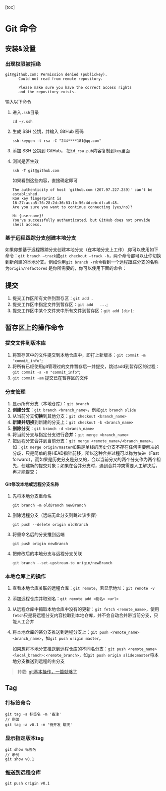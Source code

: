 [toc]

# Git 命令

## 安装&设置

### 出现权限被拒绝

```shell
git@github.com: Permission denied (publickey).
      Could not read from remote repository.

      Please make sure you have the correct access rights
      and the repository exists.
```

输入以下命令

1. 进入`.ssh`目录

   ```shell
   cd ~/.ssh
   ```

2. 生成 SSH 公钥，并输入 GitHub 密码

   ```shell
   ssh-keygen -t rsa -C "244****181@qq.com"
   ```

3. 添加 SSH 公钥到 GitHub， 把`id_rsa.pub`内容复制到`key`里面 

4. 测试是否生效

   ```shell
   ssh -T git@github.com
   ```

   如果看到这些内容，直接确定即可

   ```shell
   The authenticity of host 'github.com (207.97.227.239)' can't be established. 
   RSA key fingerprint is 16:27:ac:a5:76:28:2d:36:63:1b:56:4d:eb:df:a6:48. 
   Are you sure you want to continue connecting (yes/no)?
   
   Hi {username}! 
   You've successfully authenticated, but GitHub does not provide shell access.
   ```

### 基于远程跟踪分支创建本地分支


如果你想基于远程跟踪分支创建本地分支（在本地分支上工作）,你可以使用如下命令：`git branch –track`或`git checkout –track -b`，两个命令都可以让你切换到新创建的本地分支。例如你用`git branch -r命令`看到一个远程跟踪分支的名称为`origin/refactored` 是你所需要的，你可以使用下面的命令： 

## 提交

1. 提交工作区所有文件到暂存区：`git add .`
2. 提交工作区中指定文件到暂存区：`git add   ...`;
3. 提交工作区中某个文件夹中所有文件到暂存区：`git add [dir]`;

## 暂存区上的操作命令

### 提交文件到版本库 

1. 将暂存区中的文件提交到本地仓库中，即打上新版本：`git commit -m "commit_info"`;
2. 将所有已经使用git管理过的文件暂存后一并提交，跳过add到暂存区的过程：`git commit -a -m "commit_info"`;
3.  `git commit -am` 提交已在暂存区的文件

### 分支管理

1. 显示所有分支（本地仓库）：`git branch`
2. **创建分支**：`git branch <branch_name>`，例如`git branch slide`
3. 从当前分支**切换**到其他分支：`git checkout <branch_name>`
4. **新建并切换**到新建的分支上：`git checkout -b <branch_name>`
5. **删除分支**：`git branch -d <branch_name>`
6. 将当前分支与指定分支进行**合并**：`git merge <branch_name>`
7. 把远程分支合并到当前分支：`git merge <remote_name>/<branch_name>`，如：`git merge origin/master`如果是单线的历史分支不存在任何需要解决的分歧，只是简单的将HEAD指针前移，所以这种合并过程可以称为快进（Fast forward），而如果是历史分支是分叉的，会以当前分叉的两个分支作为两个祖先，创建新的提交对象；如果在合并分支时，遇到合并冲突需要人工解决后，再才能提交；

#### Git修改本地或远程分支名称

1. 先将本地分支重命名

   ```shell
   git branch -m oldBranch newBranch
   ```

2. 删除远程分支（远端无此分支则跳过该步骤）

   ```shell
   git push --delete origin oldBranch
   ```

3. 将重命名后的分支推到远端

   ```shell
   git push origin newBranch
   ```

4. 把修改后的本地分支与远程分支关联

   ```shell
   git branch --set-upstream-to origin/newBranch
   ```

### 本地仓库上的操作

1. 查看本地仓库关联的远程仓库：`git remote`，若显示地址：`git remote -v`

2. 添加远程仓库并取别名：`git remote add <别名> <url>`

3. 从远程仓库中抓取本地仓库中没有的更新：`git fetch <remote_name>`，使用`fetch`只是将远程分支内容拉取到本地仓库，并不会自动合并带当前分支，只能人工合并

4. 将本地仓库的某分支推送到远程分支上：`git push <remote_name> <branch_name>`，如`git push origin master`。

   如果想将本地分支推送到远程仓库的不同名分支：`git push <remote_name> <local_branch>:<remote_branch>`，如`git push origin slide:master`将本地分支推送到远程的主分支

> 转载: [git基本操作，一篇就够了](https://juejin.im/post/5ae072906fb9a07a9e4ce596)



## Tag

### 打标签命令

```shell
git tag -a 标签名 -m '备注'
// 例如
git tag -a v0.1 -m '待开发 聊天'
```

### 显示指定版本tag

```shell
git show 标签名
// 示例
git show v0.1
```



### 推送到远程仓库

```shell
git push origin v0.1
```



